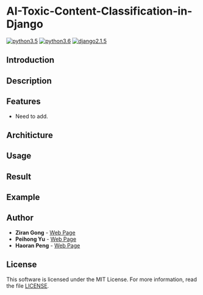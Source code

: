 # AI-Toxic-Content-Classification-in-Django

[![python3.5](https://img.shields.io/badge/python-3.5-blue.svg)]()
[![python3.6](https://img.shields.io/badge/python-3.6-brightgreen.svg)]()
[![django2.1.5](https://img.shields.io/badge/django-2.1.5-orange.svg)]()

## Introduction  
## Description 
## Features
- Need to add.
## Architicture
## Usage
## Result
## Example
## Author
* **Ziran Gong** - [Web Page](https://github.com/nature1995)
* **Peihong Yu** - [Web Page](https://github.com/PeihongY)
* **Haoran Peng** - [Web Page](https://github.com/PPGod95)

## License
This software is licensed under the MIT License. For more information, read the file [LICENSE](https://github.com/nature1995/AI-Toxic-Content-Classification-in-Django/blob/master/LICENSE).

